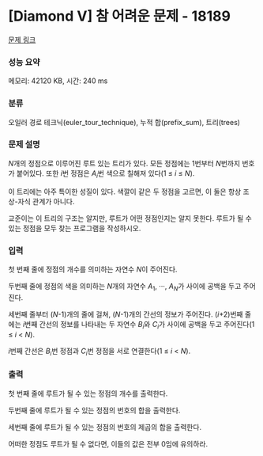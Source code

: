 # [Diamond V] 참 어려운 문제 - 18189 

[문제 링크](https://www.acmicpc.net/problem/18189) 

### 성능 요약

메모리: 42120 KB, 시간: 240 ms

### 분류

오일러 경로 테크닉(euler_tour_technique), 누적 합(prefix_sum), 트리(trees)

### 문제 설명

<p><em>N</em>개의 정점으로 이루어진 루트 있는 트리가 있다. 모든 정점에는 1번부터 <em>N</em>번까지 번호가 붙어있다. 또한 <em>i</em>번 정점은 <em>A<sub>i</sub></em>번 색으로 칠해져 있다(1 ≤ <em>i</em> ≤ <em>N</em>).</p>

<p>이 트리에는 아주 특이한 성질이 있다. 색깔이 같은 두 정점을 고르면, 이 둘은 항상 조상-자식 관계가 아니다.</p>

<p>교준이는 이 트리의 구조는 알지만, 루트가 어떤 정점인지는 알지 못한다. 루트가 될 수 있는 정점을 모두 찾는 프로그램을 작성하시오.</p>

### 입력 

 <p>첫 번째 줄에 정점의 개수를 의미하는 자연수 <em>N</em>이 주어진다.</p>

<p>두번째 줄에 정점의 색을 의미하는 <em>N</em>개의 자연수 <em>A</em><sub>1</sub>, ···, <em>A<sub>N</sub></em>가 사이에 공백을 두고 주어진다.</p>

<p>세번째 줄부터 (<em>N</em>-1)개의 줄에 걸쳐, (<em>N</em>-1)개의 간선의 정보가 주어진다. (<em>i</em>+2)번째 줄에는 <em>i</em>번째 간선의 정보를 나타내는 두 자연수 <em>B<sub>i</sub></em>와 <em>C<sub>i</sub></em>가 사이에 공백을 두고 주어진다(1 ≤ <em>i</em> < <em>N</em>).</p>

<p><em>i</em>번째 간선은 <em>B<sub>i</sub></em>번 정점과 <em>C<sub>i</sub></em>번 정점을 서로 연결한다(1 ≤ <em>i</em> < <em>N</em>).</p>

### 출력 

 <p>첫 번째 줄에 루트가 될 수 있는 정점의 개수를 출력한다.</p>

<p>두번째 줄에 루트가 될 수 있는 정점의 번호의 합을 출력한다.</p>

<p>세번째 줄에 루트가 될 수 있는 정점의 번호의 제곱의 합을 출력한다.</p>

<p>어떠한 정점도 루트가 될 수 없다면, 이들의 값은 전부 0임에 유의하라.</p>

